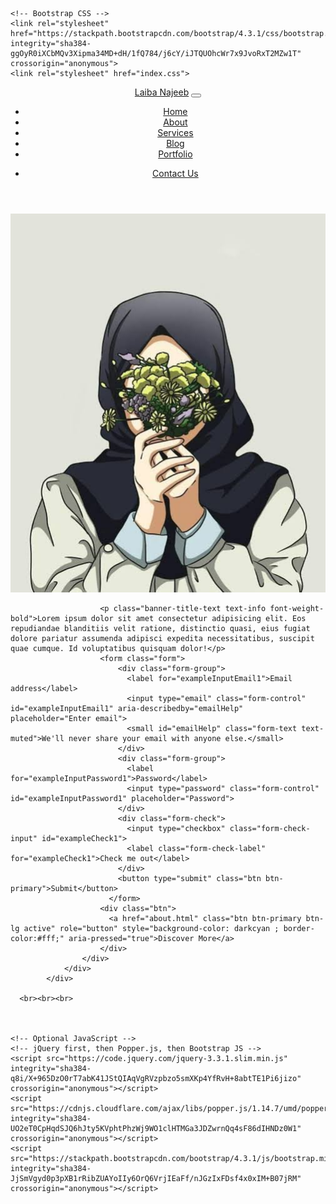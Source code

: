 
<html lang="en">
  <head>
    <title>Laiba Najeeb</title>
    <!-- Required meta tags -->
    <meta charset="utf-8">
    <meta name="viewport" content="width=device-width, initial-scale=1, shrink-to-fit=no">

    <!-- Bootstrap CSS -->
    <link rel="stylesheet" href="https://stackpath.bootstrapcdn.com/bootstrap/4.3.1/css/bootstrap.min.css" integrity="sha384-ggOyR0iXCbMQv3Xipma34MD+dH/1fQ784/j6cY/iJTQUOhcWr7x9JvoRxT2MZw1T" crossorigin="anonymous">
    <link rel="stylesheet" href="index.css">
  </head>
  <body >
  <!--Navbar-->
  <header class="header_wrapper">
    <nav class="navbar navbar-expand-lg navbar-light fixed-top">
    <a class="navbar-brand font-weight-bold" href="#">Laiba Najeeb</a>
    <button class="navbar-toggler" type="button" data-toggle="collapse" data-target="#navbarNav" aria-controls="navbarNav" aria-expanded="false" aria-label="Toggle navigation">
      <span class="navbar-toggler-icon"></span>
    </button>
    <div class="collapse navbar-collapse justify-content-end" id="navbarNav">
      <ul class="navbar-nav ml-auto ">
        <li class="nav-item">
          <a class="nav-link" href="index.html">Home</a>
        </li>
        <li class="nav-item">
          <a class="nav-link" href="about.html">About</a>
        </li>
        <li class="nav-item">
          <a class="nav-link" href="services.html">Services</a>
        </li>
        <li class="nav-item">
            <a class="nav-link" href="blog.html">Blog</a>
          </li>
          <li class="nav-item">
            <a class="nav-link" href="portfolio.html">Portfolio</a>
          </li>
      </ul>
      <ul class="navbar-nav">
        <li class="nav-item text-center">
            <a class="nav-link learn-more-btn" href="contact.html">Contact Us</a>
        </li>
    </ul>
    </div>
  </nav>
</header>
<!--Navbar end-->
        <!-- banner wrapper -->
        <section class="banner_wrapper">
            <div class="container">
                <div class="row align-items-center">
                    <div class="col-md-6 header-img-section">
                        <img src="l.jpeg" alt="banner" class="img-fluid">
                    </div>
                    <div class="col-md-6 my-md-0 text-center text-md-start">
                    
                    
                        <p class="banner-title-text text-info font-weight-bold">Lorem ipsum dolor sit amet consectetur adipisicing elit. Eos repudiandae blanditiis velit ratione, distinctio quasi, eius fugiat dolore pariatur assumenda adipisci expedita necessitatibus, suscipit quae cumque. Id voluptatibus quisquam dolor!</p>
                        <form class="form">
                            <div class="form-group">
                              <label for="exampleInputEmail1">Email address</label>
                              <input type="email" class="form-control" id="exampleInputEmail1" aria-describedby="emailHelp" placeholder="Enter email">
                              <small id="emailHelp" class="form-text text-muted">We'll never share your email with anyone else.</small>
                            </div>
                            <div class="form-group">
                              <label for="exampleInputPassword1">Password</label>
                              <input type="password" class="form-control" id="exampleInputPassword1" placeholder="Password">
                            </div>
                            <div class="form-check">
                              <input type="checkbox" class="form-check-input" id="exampleCheck1">
                              <label class="form-check-label" for="exampleCheck1">Check me out</label>
                            </div>
                            <button type="submit" class="btn btn-primary">Submit</button>
                          </form>
                        <div class="btn">
                          <a href="about.html" class="btn btn-primary btn-lg active" role="button" style="background-color: darkcyan ; border-color:#fff;" aria-pressed="true">Discover More</a>
                        </div>
                    </div>
                </div>
            </div>
            
      <br><br><br>
      
      

    <!-- Optional JavaScript -->
    <!-- jQuery first, then Popper.js, then Bootstrap JS -->
    <script src="https://code.jquery.com/jquery-3.3.1.slim.min.js" integrity="sha384-q8i/X+965DzO0rT7abK41JStQIAqVgRVzpbzo5smXKp4YfRvH+8abtTE1Pi6jizo" crossorigin="anonymous"></script>
    <script src="https://cdnjs.cloudflare.com/ajax/libs/popper.js/1.14.7/umd/popper.min.js" integrity="sha384-UO2eT0CpHqdSJQ6hJty5KVphtPhzWj9WO1clHTMGa3JDZwrnQq4sF86dIHNDz0W1" crossorigin="anonymous"></script>
    <script src="https://stackpath.bootstrapcdn.com/bootstrap/4.3.1/js/bootstrap.min.js" integrity="sha384-JjSmVgyd0p3pXB1rRibZUAYoIIy6OrQ6VrjIEaFf/nJGzIxFDsf4x0xIM+B07jRM" crossorigin="anonymous"></script>
 
